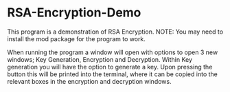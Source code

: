 # RSA-Encryption-Demo

This program is a demonstration of RSA Encryption. NOTE: You may need to install the mod package for the program to work.

When running the program a window will open with options to open 3 new windows; Key Generation, Encryption and Decryption.
Within Key generation you will have the option to generate a key. Upon pressing the button this will be printed into the terminal, where it can be copied into the relevant boxes in the encryption and decryption windows.
